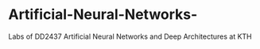 # Artificial-Neural-Networks-
Labs of DD2437 Artificial Neural Networks and Deep Architectures at KTH
